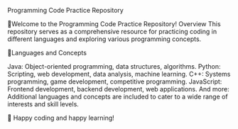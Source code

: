 Programming Code Practice Repository

🔸Welcome to the Programming Code Practice Repository! 
Overview
This repository serves as a comprehensive resource for practicing coding in different languages and exploring various programming concepts.

🎲Languages and Concepts

Java: Object-oriented programming, data structures, algorithms.
Python: Scripting, web development, data analysis, machine learning.
C++: Systems programming, game development, competitive programming.
JavaScript: Frontend development, backend development, web applications.
And more: Additional languages and concepts are included to cater to a wide range of interests and skill levels.



🔮 Happy coding and happy learning!
